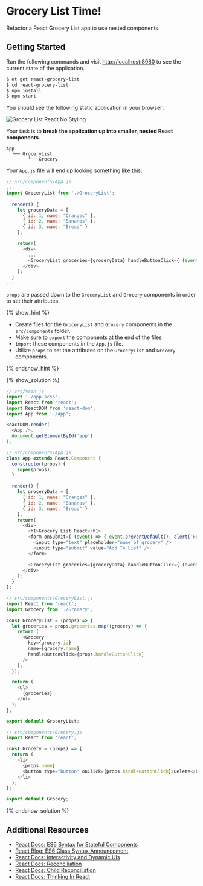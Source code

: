 # Grocery List Time!

Refactor a React Grocery List app to use nested components.


## Getting Started

Run the following commands and visit <http://localhost:8080> to see the current state of the application.

```sh
$ et get react-grocery-list
$ cd react-grocery-list
$ npm install
$ npm start
```

You should see the following static application in your browser:

![Grocery List React No Styling][grocery-list-react-no-styling]


Your task is to **break the application up into smaller, nested React components**.

```no-highlight
App
  └── GroceryList
        └── Grocery
```

Your `App.js` file will end up looking something like this:

```javascript
// src/components/App.js
...
import GroceryList from './GroceryList';
...
  render() {
    let groceryData = [
      { id: 1, name: "Oranges" },
      { id: 2, name: "Bananas" },
      { id: 3, name: "Bread" }
    ];

    return(
      <div>
        ...
        <GroceryList groceries={groceryData} handleButtonClick={ (event) => { alert('Button was clicked')} }/>
      </div>
    );
  }    
...
```

`props` are passed down to the `GroceryList` and `Grocery` components in order to
set their attributes.


{% show_hint %}

* Create files for the `GroceryList` and `Grocery` components in the `src/components` folder.
* Make sure to `export` the components at the end of the files
* `import` these components in the `App.js` file.
* Utilize `props` to set the attributes on the `GroceryList` and `Grocery` components.

{% endshow_hint %}


{% show_solution %}

```javascript
// src/main.js
import './app.scss';
import React from 'react';
import ReactDOM from 'react-dom';
import App from './App';

ReactDOM.render(
  <App />,
  document.getElementById('app')
);
```

```javascript
// src/components/App.js
class App extends React.Component {
  constructor(props) {
    super(props);
  }

  render() {
    let groceryData = [
      { id: 1, name: "Oranges" },
      { id: 2, name: "Bananas" },
      { id: 3, name: "Bread" }
    ];
    return(
      <div>
        <h1>Grocery List React</h1>
        <form onSubmit={ (event) => { event.preventDefault(); alert('Form was submitted'); } }>
          <input type="text" placeholder="name of grocery" />
          <input type="submit" value="Add To List" />
        </form>

        <GroceryList groceries={groceryData} handleButtonClick={ (event) => { alert('Button was clicked')} }/>
      </div>
    );
  }
};
```

```javascript
// src/components/GroceryList.js
import React from 'react';
import Grocery from './Grocery';

const GroceryList = (props) => {
  let groceries = props.groceries.map((grocery) => {
    return (
      <Grocery
        key={grocery.id}
        name={grocery.name}
        handleButtonClick={props.handleButtonClick}
      />
    );
  });

  return (
    <ul>
      {groceries}
    </ul>
  );
};

export default GroceryList;
```

```javascript
// src/components/Grocery.js
import React from 'react';

const Grocery = (props) => {
  return (
    <li>
      {props.name}
      <button type="button" onClick={props.handleButtonClick}>Delete</button>
    </li>
  );
};

export default Grocery;
```

{% endshow_solution %}


## Additional Resources

* [React Docs: ES6 Syntax for Stateful Components][react-stateful-component-es6-syntax]
* [React Blog: ES6 Class Syntax Announcement][react-blog-es6-syntax-announcement]
* [React Docs: Interactivity and Dynamic UIs][react-interactivity-and-dynamic-uis]
* [React Docs: Reconciliation][react-reconciliation]
* [React Docs: Child Reconciliation][react-child-reconciliation]
* [React Docs: Thinking In React][react-docs-thinking-in-react]

[grocery-list-react-no-styling]: https://s3.amazonaws.com/horizon-production/images/grocery_list_react_no_styling.png
[react-blog-es6-syntax-announcement]: https://facebook.github.io/react/blog/2015/01/27/react-v0.13.0-beta-1.html#plain-javascript-classes
[react-child-reconciliation]: https://facebook.github.io/react/docs/multiple-components.html#child-reconciliation
[react-docs-thinking-in-react]: https://facebook.github.io/react/docs/thinking-in-react.html
[react-fragment-example-repository]: https://github.com/LaunchAcademy/react-stateful-components-react-fragment-example.git
[react-interactivity-and-dynamic-uis]: http://facebook.github.io/react/docs/interactivity-and-dynamic-uis.html
[react-reconciliation]: https://facebook.github.io/react/docs/reconciliation.html
[react-stateful-component-es6-syntax]: https://facebook.github.io/react/docs/reusable-components.html#es6-classes
